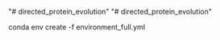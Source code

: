 "# directed_protein_evolution" 
"# directed_protein_evolution" 



conda env create -f environment_full.yml
